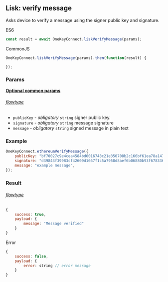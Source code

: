 ## Lisk: verify message

Asks device to
verify a message using the signer public key and signature.

ES6
```javascript
const result = await OneKeyConnect.liskVerifyMessage(params);
```

CommonJS
```javascript
OneKeyConnect.liskVerifyMessage(params).then(function(result) {

});
```

### Params
[****Optional common params****](./commonParams)
###### [flowtype](https://github.com/OneKeyHQ/connect/blob/onekey/src/js/types/lisk.js#L133-L137)
* `publicKey` - *obligatory* `string` signer public key.
* `signature` - *obligatory* `string` message signature
* `message` - *obligatory* `string` signed message in plain text

### Example
```javascript
OneKeyConnect.ethereumVerifyMessage({
    publicKey: "bf70027c9e4cea4584bd6016748c21e350708b2c166bf61ea78a147b5ff320ae",
    signature: "d39843f39983cf42609d1667f1c5a7958d8aef6b06880b93f67833630113a11c6847607a184d17da24bfaf799afc45fdcf2abef34142a23cabeb0d11374ac103",
    message: "example message",
});
```

### Result
###### [flowtype](https://github.com/OneKeyHQ/connect/blob/onekey/src/js/types/lisk.js#L139-L142)
```javascript
{
    success: true,
    payload: {
        message: "Message verified"
    }
}
```
Error
```javascript
{
    success: false,
    payload: {
        error: string // error message
    }
}
```
